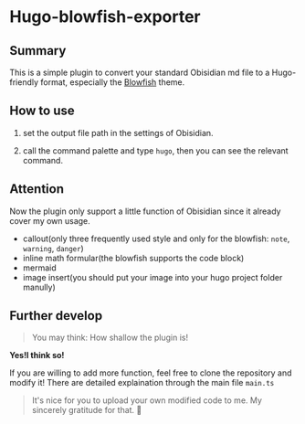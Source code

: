 # Hugo-blowfish-exporter

## Summary
This is a simple plugin to convert your standard Obisidian md file to a Hugo-friendly format, especially the [Blowfish](https://blowfish.page/) theme.

## How to use

1. set the output file path in the settings of Obisidian.

2. call the command palette and type `hugo`, then you can see the relevant command.

## Attention

Now the plugin only support a little function of Obisidian since it already cover my own usage.
  - callout(only three frequently used style and only for the blowfish: `note`, `warning`, `danger`)
  - inline math formular(the blowfish supports the code block)
  - mermaid
  - image insert(you should put your image into your hugo project folder manully)

## Further develop

> You may think: How shallow the plugin is!

**Yes!I think so!**

If you are willing to add more function, feel free to clone the repository and modify it!
There are detailed explaination through the main file `main.ts`

> It's nice for you to upload your own modified code to me. My sincerely gratitude for that. 🫡
